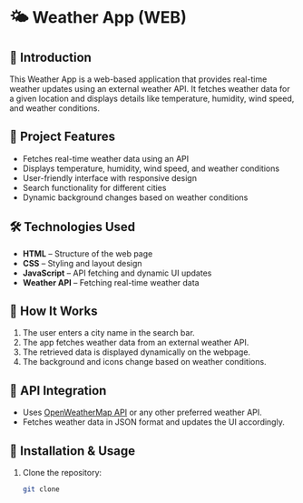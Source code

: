 # 🌤 Weather App (WEB)

## 📌 Introduction  
This Weather App is a web-based application that provides real-time weather updates using an external weather API. It fetches weather data for a given location and displays details like temperature, humidity, wind speed, and weather conditions.

## 🎯 Project Features  
- Fetches real-time weather data using an API  
- Displays temperature, humidity, wind speed, and weather conditions  
- User-friendly interface with responsive design  
- Search functionality for different cities  
- Dynamic background changes based on weather conditions  

## 🛠️ Technologies Used  
- **HTML** – Structure of the web page  
- **CSS** – Styling and layout design  
- **JavaScript** – API fetching and dynamic UI updates  
- **Weather API** – Fetching real-time weather data  

## 🚀 How It Works  
1. The user enters a city name in the search bar.  
2. The app fetches weather data from an external weather API.  
3. The retrieved data is displayed dynamically on the webpage.  
4. The background and icons change based on weather conditions.  

## 🔌 API Integration  
- Uses [OpenWeatherMap API](https://openweathermap.org/api) or any other preferred weather API.  
- Fetches weather data in JSON format and updates the UI accordingly.  

## 📜 Installation & Usage  
1. Clone the repository:  
   ```bash
   git clone 
